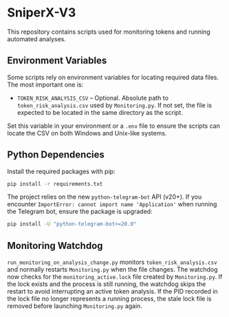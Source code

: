 # SniperX-V3

This repository contains scripts used for monitoring tokens and running automated analyses.

## Environment Variables

Some scripts rely on environment variables for locating required data files. The most important one is:

- `TOKEN_RISK_ANALYSIS_CSV` – Optional. Absolute path to `token_risk_analysis.csv` used by `Monitoring.py`. If not set, the file is expected to be located in the same directory as the script.

Set this variable in your environment or a `.env` file to ensure the scripts can locate the CSV on both Windows and Unix-like systems.

## Python Dependencies

Install the required packages with pip:

```bash
pip install -r requirements.txt
```

The project relies on the new `python-telegram-bot` API (v20+). If you encounter
`ImportError: cannot import name 'Application'` when running the Telegram bot,
ensure the package is upgraded:

```bash
pip install -U "python-telegram-bot>=20.0"
```

## Monitoring Watchdog

`run_monitoring_on_analysis_change.py` monitors `token_risk_analysis.csv` and normally restarts `Monitoring.py` when the file changes. The watchdog now checks for the `monitoring_active.lock` file created by `Monitoring.py`. If the lock exists and the process is still running, the watchdog skips the restart to avoid interrupting an active token analysis. If the PID recorded in the lock file no longer represents a running process, the stale lock file is removed before launching `Monitoring.py` again.
